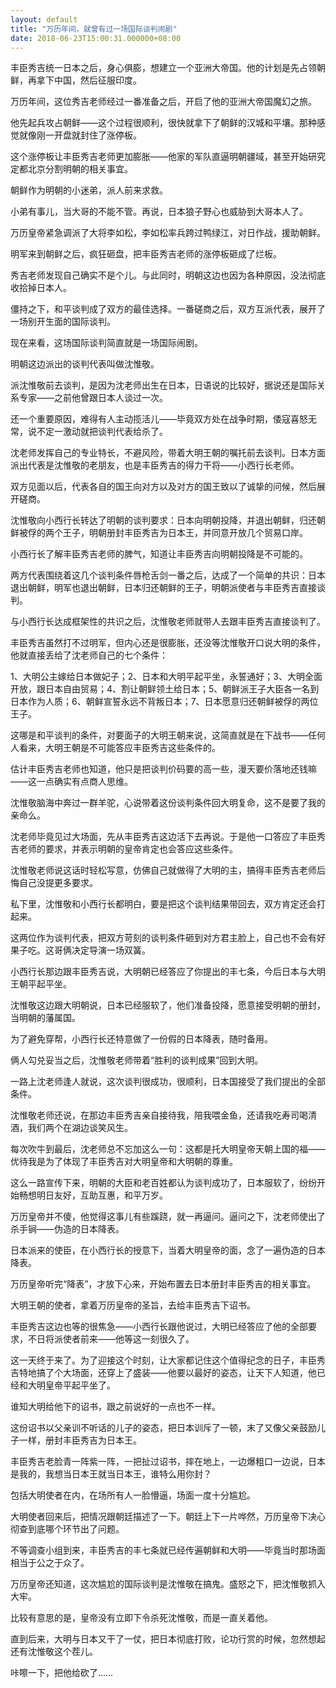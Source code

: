 ```yaml
---
layout: default
title: "万历年间，就曾有过一场国际谈判闹剧"
date: 2018-06-23T15:00:31.000000+08:00
---
```


丰臣秀吉统一日本之后，身心俱膨，想建立一个亚洲大帝国。他的计划是先占领朝鲜，再拿下中国，然后征服印度。


万历年间，这位秀吉老师经过一番准备之后，开启了他的亚洲大帝国魔幻之旅。


他先起兵攻占朝鲜——这个过程很顺利，很快就拿下了朝鲜的汉城和平壤。那种感觉就像刚一开盘就封住了涨停板。


这个涨停板让丰臣秀吉老师更加膨胀——他家的军队直逼明朝疆域，甚至开始研究定都北京分割明朝的相关事宜。


朝鲜作为明朝的小迷弟，派人前来求救。


小弟有事儿，当大哥的不能不管。再说，日本狼子野心也威胁到大哥本人了。


万历皇帝紧急调派了大将李如松，李如松率兵跨过鸭绿江，对日作战，援助朝鲜。


明军来到朝鲜之后，疯狂砸盘，把丰臣秀吉老师的涨停板砸成了烂板。


秀吉老师发现自己确实不是个儿。与此同时，明朝这边也因为各种原因，没法彻底收拾掉日本人。


僵持之下，和平谈判成了双方的最佳选择。一番磋商之后，双方互派代表，展开了一场别开生面的国际谈判。


现在来看，这场国际谈判简直就是一场国际闹剧。


明朝这边派出的谈判代表叫做沈惟敬。


派沈惟敬前去谈判，是因为沈老师出生在日本，日语说的比较好，据说还是国际关系专家——之前他曾跟日本人谈过一次。


还一个重要原因，难得有人主动揽活儿——毕竟双方处在战争时期，倭寇喜怒无常，说不定一激动就把谈判代表给杀了。


沈老师发挥自己的专业特长，不避风险，带着大明王朝的嘱托前去谈判。日本方面派出代表是沈惟敬的老朋友，也是丰臣秀吉的得力干将——小西行长老师。


双方见面以后，代表各自的国王向对方以及对方的国王致以了诚挚的问候，然后展开磋商。


沈惟敬向小西行长转达了明朝的谈判要求：日本向明朝投降，并退出朝鲜，归还朝鲜被俘的两个王子，明朝册封丰臣秀吉为日本王，并同意开放几个贸易口岸。


小西行长了解丰臣秀吉老师的脾气，知道让丰臣秀吉向明朝投降是不可能的。


两方代表围绕着这几个谈判条件唇枪舌剑一番之后，达成了一个简单的共识：日本退出朝鲜，明军也退出朝鲜，日本归还朝鲜的王子，明朝派使者与丰臣秀吉直接谈判。


与小西行长达成框架性的共识之后，沈惟敬老师就带人去跟丰臣秀吉直接谈判了。


丰臣秀吉虽然打不过明军，但内心还是很膨胀，还没等沈惟敬开口说大明的条件，他就直接丢给了沈老师自己的七个条件：


1、大明公主嫁给日本做妃子；2、日本和大明平起平坐，永誓通好；3、大明全面开放，跟日本自由贸易；4、割让朝鲜领土给日本；5、朝鲜派王子大臣各一名到日本作为人质；6、朝鲜宣誓永远不背叛日本；7、日本愿意归还朝鲜被俘的两位王子。


这哪是和平谈判的条件，对要面子的大明王朝来说，这简直就是在下战书——任何人看来，大明王朝是不可能答应丰臣秀吉这些条件的。


估计丰臣秀吉老师也知道，他只是把谈判价码要的高一些，漫天要价落地还钱嘛——这一点确实有点商人思维。


沈惟敬脑海中奔过一群羊驼，心说带着这份谈判条件回大明复命，这不是要了我的亲命么。


沈老师毕竟见过大场面，先从丰臣秀吉这边活下去再说。于是他一口答应了丰臣秀吉老师的要求，并表示明朝的皇帝肯定也会答应这些条件。


沈惟敬老师说这话时轻松写意，仿佛自己就做得了大明的主，搞得丰臣秀吉老师后悔自己没提更多要求。


私下里，沈惟敬和小西行长都明白，要是把这个谈判结果带回去，双方肯定还会打起来。


这两位作为谈判代表，把双方苛刻的谈判条件砸到对方君主脸上，自己也不会有好果子吃。这哥俩决定导演一场双簧。


小西行长那边跟丰臣秀吉说，大明朝已经答应了你提出的丰七条，今后日本与大明王朝平起平坐。


沈惟敬这边跟大明朝说，日本已经服软了，他们准备投降，愿意接受明朝的册封，当明朝的藩属国。


为了避免穿帮，小西行长还特意做了一份假的日本降表，随时备用。


俩人勾兑妥当之后，沈惟敬老师带着“胜利的谈判成果”回到大明。


一路上沈老师逢人就说，这次谈判很成功，很顺利，日本国接受了我们提出的全部条件。


沈惟敬老师还说，在那边丰臣秀吉亲自接待我，陪我喂金鱼，还请我吃寿司喝清酒，我们两个在湖边谈笑风生。


每次吹牛到最后，沈老师总不忘加这么一句：这都是托大明皇帝天朝上国的福——优待我是为了体现了丰臣秀吉对大明皇帝和大明朝的尊重。


这么一路宣传下来，明朝的大臣和老百姓都认为谈判成功了，日本服软了，纷纷开始畅想明日友好，互助互惠，和平万岁。


万历皇帝并不傻，他觉得这事儿有些蹊跷，就一再逼问。逼问之下，沈老师使出了杀手锏——伪造的日本降表。


日本派来的使臣，在小西行长的授意下，当着大明皇帝的面，念了一遍伪造的日本降表。


万历皇帝听完“降表”，才放下心来，开始布置去日本册封丰臣秀吉的相关事宜。


大明王朝的使者，拿着万历皇帝的圣旨，去给丰臣秀吉下诏书。


丰臣秀吉这边也等的很焦急——小西行长跟他说过，大明已经答应了他的全部要求，不日将派使者前来——他等这一刻很久了。


这一天终于来了。为了迎接这个时刻，让大家都记住这个值得纪念的日子，丰臣秀吉特地搞了个大场面，还穿上了盛装——他要以最好的姿态，让天下人知道，他已经和大明皇帝平起平坐了。


谁知大明给他下的诏书，跟之前说好的一点也不一样。


这份诏书以父亲训不听话的儿子的姿态，把日本训斥了一顿，末了又像父亲鼓励儿子一样，册封丰臣秀吉为日本王。


丰臣秀吉老脸青一阵紫一阵，一把扯过诏书，摔在地上，一边爆粗口一边说，日本是我的，我想当日本王就当日本王，谁特么用你封？


包括大明使者在内，在场所有人一脸懵逼，场面一度十分尴尬。


大明使者回来后，把情况跟朝廷描述了一下。朝廷上下一片哗然，万历皇帝下决心彻查到底哪个环节出了问题。


不等调查小组到来，丰臣秀吉的丰七条就已经传遍朝鲜和大明——毕竟当时那场面相当于公之于众了。


万历皇帝还知道，这次尴尬的国际谈判是沈惟敬在搞鬼。盛怒之下，把沈惟敬抓入大牢。


比较有意思的是，皇帝没有立即下令杀死沈惟敬，而是一直关着他。


直到后来，大明与日本又干了一仗，把日本彻底打败，论功行赏的时候，忽然想起还有沈惟敬这个茬儿。


咔嚓一下，把他给砍了……

